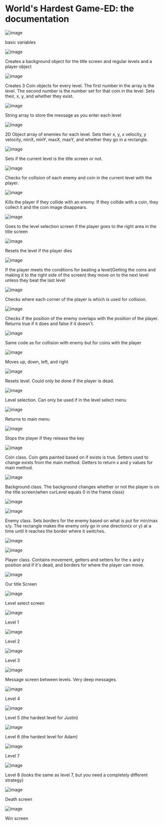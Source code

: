 # World's Hardest Game-ED: the documentation
![image](https://user-images.githubusercontent.com/63608754/147980986-76670da8-cd46-4cf2-b899-06bb01a6173e.png)

basic variables


![image](https://user-images.githubusercontent.com/63608754/147981006-7caf0b9f-77cb-4ef2-9d9d-ae8cc7e519d2.png)

Creates a background object for the title screen and regular levels and a player object


![image](https://user-images.githubusercontent.com/63608754/147981069-ccd4595a-c74b-4ade-a2d3-bc58755e9a80.png)

Creates 3 Coin objects for every level. The first number in the array is the level. The second number is the number set for that coin in the level. Sets their, x, y, and whether they exist.


![image](https://user-images.githubusercontent.com/63608754/147981171-3ae1a97d-431d-47f3-b562-90edb5fdb8c4.png)

String array to store the message as you enter each level


![image](https://user-images.githubusercontent.com/63608754/147981558-c2d9913a-1a2e-4631-bcb9-28a1e99040b8.png)

2D Object array of enemies for each level. Sets their x, y, x velocity, y velocity, minX, minY, maxX, maxY, and whether they go in a rectangle. 


![image](https://user-images.githubusercontent.com/63608754/147981793-ccf8b071-beb7-4004-b889-1e55a9031c24.png)

Sets if the current level is the title screen or not. 


![image](https://user-images.githubusercontent.com/63608754/147981926-7b04e303-ac32-43cc-a594-00c662cbb5e8.png)

Checks for collision of each enemy and coin in the current level with the player.


![image](https://user-images.githubusercontent.com/63608754/147982018-bfc23168-9f57-4915-9f8e-e1b05c3b441b.png)

Kills the player if they collide with an enemy. If they collide with a coin, they collect it and the coin image disappears.

![image](https://user-images.githubusercontent.com/63608754/147982154-87219be6-c129-412c-a670-f586eceae57e.png)

Goes to the level selection screen if the player goes to the right area in the title screen

![image](https://user-images.githubusercontent.com/63608754/147982229-3ab099d0-4638-410b-8c77-5c188cd2cfef.png)

Resets the level if the player dies

![image](https://user-images.githubusercontent.com/63608754/147982262-37108a8d-9095-48b1-b241-e5a653b80f4a.png)

If the player meets the conditions for beating a level(Getting the coins and making it to the right side of the screen) they move on to the next level unless they beat the last level

![image](https://user-images.githubusercontent.com/63608754/147982396-aa36ff09-cf3c-4788-b7ec-b475dc980fd0.png)

Checks where each corner of the player is which is used for collision.


![image](https://user-images.githubusercontent.com/63608754/147982453-2b873eca-1e81-4844-8958-108ed62b5617.png)

Checks if the position of the enemy overlaps with the position of the player. Returns true if it does and false if it doesn't.


![image](https://user-images.githubusercontent.com/63608754/147982524-f815bb7a-3cd5-45b2-8390-521446391272.png)

Same code as for collision with enemy but for coins with the player


![image](https://user-images.githubusercontent.com/63608754/147982581-a00022c6-31b7-493e-92f1-5e590d433a3c.png)

Moves up, down, left, and right


![image](https://user-images.githubusercontent.com/63608754/147982629-d28aee78-bbdc-4fbd-9145-bac4707a4d2d.png)

Resets level. Could only be done if the player is dead.


![image](https://user-images.githubusercontent.com/63608754/147982667-43f51ad7-ddaa-4433-a3f6-130fc1dac8bf.png)

Level selection. Can only be used if in the level select menu


![image](https://user-images.githubusercontent.com/63608754/147982724-25352368-44ba-4a4d-85f9-94e21329121b.png)

Returns to main menu


![image](https://user-images.githubusercontent.com/63608754/147982754-b8a3aaee-56e9-45e5-a045-eb8d90faf495.png)


Stops the player if they release the key


![image](https://user-images.githubusercontent.com/63608754/147982815-63ebc69f-ffa1-4ccb-9dac-81b94687fe74.png)

Coin class. Coin gets painted based on if exists is true. Setters used to change exists from the main method. Getters to return x and y values for main method.


![image](https://user-images.githubusercontent.com/63608754/148121401-0f974848-54bf-4dbc-afaa-3537b6013018.png)

Background class. The background changes whether or not the player is on the title screen(when curLevel equals 0 in the frame class)


![image](https://user-images.githubusercontent.com/63608754/148121566-99faeb93-c589-483f-982b-7aac87770f93.png)

![image](https://user-images.githubusercontent.com/63608754/148121590-1dae89cd-8853-4ff2-9f4a-a2be6d203684.png)

Enemy class. Sets borders for the enemy based on what is put for min/max x/y. The rectangle makes the enemy only go in one direction(x or y) at a time until it reaches the border where it switches.

![image](https://user-images.githubusercontent.com/63608754/148121782-322dfbe2-4818-4ef7-956b-c343097f9318.png)

![image](https://user-images.githubusercontent.com/63608754/148121845-ee4e9e08-ac87-4ad5-82e4-6c8f640f0f1b.png)

Player class. Contains movement, getters and setters for the x and y position and if it's dead, and borders for where the player can move.

![image](https://user-images.githubusercontent.com/90798634/148291471-b32f5c47-6fc3-4869-b40e-d9650e982a8f.png)

Our title Screen

![image](https://user-images.githubusercontent.com/90798634/148291552-16555526-4cdb-4fd2-9b24-586cba3cf7ce.png)

Level select screen

![image](https://user-images.githubusercontent.com/90798634/148291727-6337d1a5-dd91-42ca-9ab0-ea635acd6172.png)

Level 1

![image](https://user-images.githubusercontent.com/90798634/148291836-8e5a9435-9ac5-4c5f-bbf7-81b7c9a43b55.png)

Level 2

![image](https://user-images.githubusercontent.com/90798634/148291928-b0d6f16c-7ca0-4b52-8961-0ee06b6d08fa.png)

Level 3

![image](https://user-images.githubusercontent.com/90798634/148292165-d3a8517c-f707-4e43-a282-b89289c3641f.png)

Message screen between levels. Very deep messages. 

![image](https://user-images.githubusercontent.com/90798634/148292265-3934740e-c119-4b4e-acda-3ba2566e564a.png)

Level 4

![image](https://user-images.githubusercontent.com/90798634/148292476-1e56fd9f-5a08-4d46-9a16-ba5707e854a6.png)

Level 5 (the hardest level for Justin)

![image](https://user-images.githubusercontent.com/90798634/148292602-c8fe2968-4bc4-4f9d-85ab-237be3f2fef7.png)

Level 6 (the hardest level for Adam)

![image](https://user-images.githubusercontent.com/90798634/148292714-b2e1316e-4c45-44df-8af9-a5695670a67f.png)

Level 7

![image](https://user-images.githubusercontent.com/90798634/148292806-f66dfe7b-4c17-410e-a882-fcc980eb9e3d.png)

Level 8 (looks the same as level 7, but you need a completely different strategy)

![image](https://user-images.githubusercontent.com/90798634/148292863-a10f17d2-541c-4221-bd83-f37fc2282e66.png)

Death screen

![image](https://user-images.githubusercontent.com/90798634/148292949-4f2f0bf6-1765-44d2-80df-cff977a15fd2.png)

Win screen





